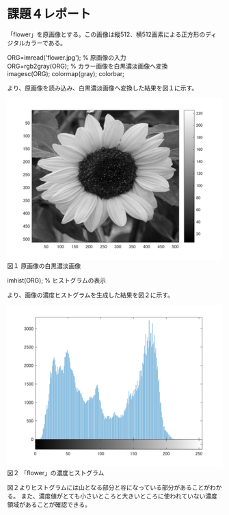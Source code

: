 # 課題４レポート

「flower」を原画像とする。この画像は縦512、横512画素による正方形のディジタルカラーである。

ORG=imread('flower.jpg'); % 原画像の入力  
ORG=rgb2gray(ORG); % カラー画像を白黒濃淡画像へ変換  
imagesc(ORG); colormap(gray); colorbar;

より、原画像を読み込み、白黒濃淡画像へ変換した結果を図１に示す。

![原画像](https://github.com/Koukuri/work_image_processing/blob/master/image/kadai4.1.png)
図１ 原画像の白黒濃淡画像

imhist(ORG); % ヒストグラムの表示  

より、画像の濃度ヒストグラムを生成した結果を図２に示す。

![原画像](https://github.com/Koukuri/work_image_processing/blob/master/image/kadai4.2.png)
図２ 「flower」の濃度ヒストグラム

図２よりヒストグラムには山となる部分と谷になっている部分があることがわかる。
また、濃度値がとても小さいところと大きいところに使われていない濃度領域があることが確認できる。
